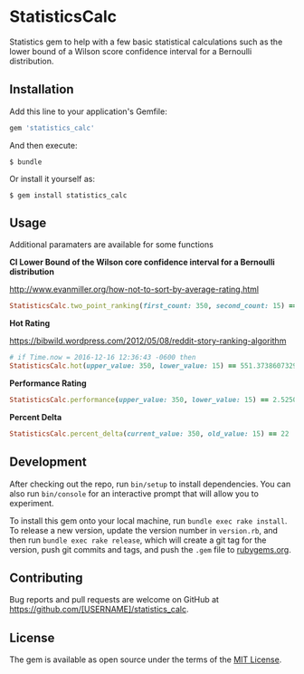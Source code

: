 # StatisticsCalc

Statistics gem to help with a few basic statistical calculations such as the lower bound of a Wilson score confidence interval for a Bernoulli distribution.

## Installation

Add this line to your application's Gemfile:

```ruby
gem 'statistics_calc'
```

And then execute:

    $ bundle

Or install it yourself as:

    $ gem install statistics_calc

## Usage

Additional paramaters are available for some functions

**CI Lower Bound of the Wilson core confidence interval for a Bernoulli distribution**

http://www.evanmiller.org/how-not-to-sort-by-average-rating.html

```ruby
StatisticsCalc.two_point_ranking(first_count: 350, second_count: 15) == 0.9335708863805254
```

**Hot Rating**

https://bibwild.wordpress.com/2012/05/08/reddit-story-ranking-algorithm

```ruby
# if Time.now = 2016-12-16 12:36:43 -0600 then
StatisticsCalc.hot(upper_value: 350, lower_value: 15) == 551.3738607329627
```

**Performance Rating**

```ruby
StatisticsCalc.performance(upper_value: 350, lower_value: 15) == 2.5250448070368448
```

**Percent Delta**

```ruby
StatisticsCalc.percent_delta(current_value: 350, old_value: 15) == 22
```

## Development

After checking out the repo, run `bin/setup` to install dependencies. You can also run `bin/console` for an interactive prompt that will allow you to experiment.

To install this gem onto your local machine, run `bundle exec rake install`. To release a new version, update the version number in `version.rb`, and then run `bundle exec rake release`, which will create a git tag for the version, push git commits and tags, and push the `.gem` file to [rubygems.org](https://rubygems.org).

## Contributing

Bug reports and pull requests are welcome on GitHub at https://github.com/[USERNAME]/statistics_calc.


## License

The gem is available as open source under the terms of the [MIT License](http://opensource.org/licenses/MIT).
